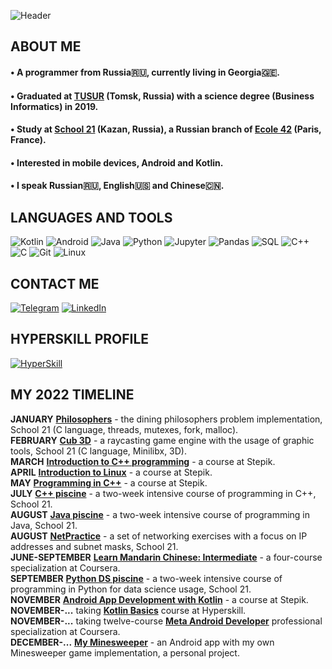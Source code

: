 ![Header](https://github.com/senglish42/senglish42/blob/main/res/header.gif)

## ABOUT ME

#### • A programmer from Russia🇷🇺, currently living in Georgia🇬🇪.
#### • Graduated at [TUSUR](https://tusur.ru/en) (Tomsk, Russia) with a science degree (Business Informatics) in 2019. 
#### • Study at [School 21](https://21-school.ru) (Kazan, Russia), a Russian branch of [Ecole 42](https://42.fr/en/homepage/) (Paris, France). 
#### • Interested in mobile devices, Android and Kotlin. 
#### • I speak Russian🇷🇺, English🇺🇸 and Chinese🇨🇳. 

## LANGUAGES AND TOOLS
![Kotlin](https://img.shields.io/badge/-Kotlin-8B00FF?style=for-the-badge&logo=kotlin&logoColor=white)
![Android](https://img.shields.io/badge/-Android-3ddb86?style=for-the-badge&logo=Android&logoColor=white)
![Java](https://img.shields.io/badge/-Java-f89917?style=for-the-badge&logo=java&logoColor=white)
![Python](https://img.shields.io/badge/-Python-3476a9?style=for-the-badge&logo=python&logoColor=white)
![Jupyter](https://img.shields.io/badge/-Jupyter-f37821?style=for-the-badge&logo=jupyter&logoColor=white)
![Pandas](https://img.shields.io/badge/-Pandas-0b0153?style=for-the-badge&logo=pandas&logoColor=white)
![SQL](https://img.shields.io/badge/-SQL-dc7630?style=for-the-badge&logo=mySql&logoColor=white)
![C++](https://img.shields.io/badge/-C++-659bd3?style=for-the-badge&logo=CPlusPlus&logoColor=white)
![C](https://img.shields.io/badge/-C-a9bacd?style=for-the-badge&logo=C&logoColor=white)
![Git](https://img.shields.io/badge/-Git-f05134?style=for-the-badge&logo=git&logoColor=white)
![Linux](https://img.shields.io/badge/Linux-FCC624?style=for-the-badge&logo=linux&logoColor=white)


## CONTACT ME
[![Telegram](https://img.shields.io/badge/-Telegram-27A0D9?style=for-the-badge&logo=telegram&logoColor=white)](https://t.me/dare2beborn)
[![LinkedIn](https://img.shields.io/badge/-LinkedIn-007BB6?style=for-the-badge&logo=linkedin&logoColor=white)](https://www.linkedin.com/in/aleksandr-kharitonov/)

## HYPERSKILL PROFILE
[![HyperSkill](https://img.shields.io/badge/-HyperSkill-090909?style=for-the-badge&logo=jetBrains&logoColor=white)](https://hyperskill.org/profile/331154103)

## MY 2022 TIMELINE
**JANUARY** **[Philosophers](https://github.com/senglish42/philo)** - the dining philosophers problem implementation, School 21 (C language, threads, mutexes, fork, malloc).  
**FEBRUARY** **[Cub 3D](https://github.com/senglish42/cub3D)** - a raycasting game engine with the usage of graphic tools, School 21 (C language, Minilibx, 3D).  
**MARCH** **[Introduction to C++ programming](https://stepik.org/cert/1458438)** - a course at Stepik.  
**APRIL** **[Introduction to Linux](https://stepik.org/cert/1482125)** - a course at Stepik.  
**MAY** **[Programming in C++](https://stepik.org/cert/1523158)** - a course at Stepik.  
**JULY** **[C++ piscine](https://github.com/senglish42/cpp_piscine)** - a two-week intensive course of programming in C++, School 21.  
**AUGUST** **[Java piscine](https://github.com/senglish42/java_piscine)** - a two-week intensive course of programming in Java, School 21.  
**AUGUST** **[NetPractice](https://github.com/senglish42/netPractice)** - a set of networking exercises with a focus on IP addresses and subnet masks, School 21.  
**JUNE-SEPTEMBER** **[Learn Mandarin Chinese: Intermediate](https://www.coursera.org/account/accomplishments/specialization/certificate/NV5PH4TKN3S5)** - a four-course specialization at Coursera.  
**SEPTEMBER** **[Python DS piscine](https://github.com/senglish42/python_ds)** - a two-week intensive course of programming in Python for data science usage, School 21.  
**NOVEMBER** **[Android App Development with Kotlin](https://stepik.org/cert/1772421)** - a course at Stepik.  
**NOVEMBER-...** taking **[Kotlin Basics](https://hyperskill.org/tracks/18)** course at Hyperskill.  
**NOVEMBER-...** taking twelve-course **[Meta Android Developer](https://www.coursera.org/professional-certificates/meta-android-developer)** professional specialization at Coursera.  
**DECEMBER-...** **[My Minesweeper](https://github.com/senglish42/Minesweeper_App)** - an Android app with my own Minesweeper game implementation, a personal project.  